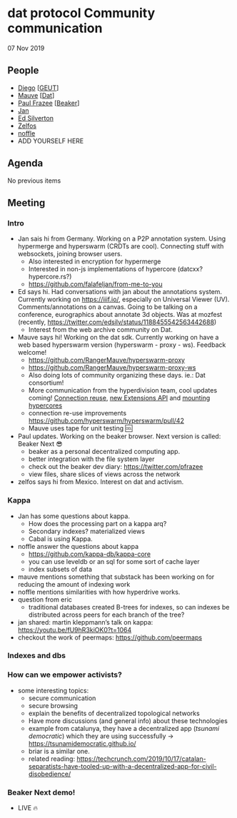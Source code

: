 # dat protocol Community communication

07 Nov 2019

## People

* [Diego](https://github.com/dpaez) [[GEUT](https://geutstudio.com)]
* [Mauve](https://github.com/rangermauve) [[Dat](datproject)]
* [Paul Frazee](https://github.com/pfrazee) [[Beaker](https://github.com/beakerbrowser/)]
* [Jan](https://github.com/falafeljan)
* [Ed Silverton](twitter.com/edsilv)
* [Zelfos](https://gitlab.com/zelfos)
* [noffle](https://github.com/noffle)
* ADD YOURSELF HERE

## Agenda

No previous items

## Meeting

### Intro
- Jan sais hi from Germany. Working on a P2P annotation system. Using hypermerge and hyperswarm (CRDTs are cool). Connecting stuff with websockets, joining browser users.
    - Also interested in encryption for hypermerge
    - Interested in non-js implementations of hypercore (datcxx? hypercore.rs?)
    - https://github.com/falafeljan/from-me-to-you
- Ed says hi. Had conversations with jan about the annotations system. Currently working on https://iiif.io/, especially on Universal Viewer (UV). Comments/annotations on a canvas. Going to be talking on a conference, eurographics about annotate 3d objects. Was at mozfest (recently, https://twitter.com/edsilv/status/1188455542563442688)
    - Interest from the web archive community on Dat.
- Mauve says hi! Working on the dat sdk. Currently working on have a web based hyperswarm version (hyperswarm - proxy - ws). Feedback welcome!
    - https://github.com/RangerMauve/hyperswarm-proxy
    - https://github.com/RangerMauve/hyperswarm-proxy-ws
    - Also doing lots of community organizing these days. ie.: Dat consortium!
    - More communication from the hyperdivision team, cool updates coming! [Connection reuse](https://github.com/hyperswarm/hyperswarm/pull/42), [new Extensions API](https://github.com/mafintosh/hypercore/pull/231) and [mounting hypercores](https://github.com/mafintosh/hyperdrive/commit/a9b79187fb52f4026189f00b29daba50155a8f18)
    - connection re-use improvements https://github.com/hyperswarm/hyperswarm/pull/42
    - Mauve uses tape for unit testing :cool:
- Paul updates. Working on the beaker browser. Next version is called: Beaker Next :sunglasses:
    - beaker as a personal decentralized computing app.
    - better integration with the file system layer
    - check out the beaker dev diary: https://twitter.com/pfrazee
    - view files, share slices of views across the network
- zelfos says hi from Mexico. Interest on dat and activism.

### Kappa
- Jan has some questions about kappa.
    - How does the processing part on a kappa arq?
    - Secondary indexes? materialized views
    - Cabal is using Kappa.
- noffle answer the questions about kappa
    - https://github.com/kappa-db/kappa-core
    - you can use leveldb or an sql for some sort of cache layer
    - index subsets of data
- mauve mentions something that substack has been working on for reducing the amount of indexing work
- noffle mentions similarities with how hyperdrive works.
- question from eric
    - traditional databases created B-trees for indexes, so can indexes be distributed across peers for each branch of the tree? 
- jan shared: martin kleppmann’s talk on kappa: https://youtu.be/fU9hR3kiOK0?t=1064
- checkout the work of peermaps: https://github.com/peermaps

### Indexes and dbs

### How can we empower activists?

- some interesting topics:
    - secure communication
    - secure browsing
    - explain the benefits of decentralized topological networks
    - Have more discussions (and general info) about these technologies
    - example from catalunya, they have a decentralized app (*tsunami democratic*) which they are using successfully -> https://tsunamidemocratic.github.io/
    - briar is a similar one.
    - related reading: https://techcrunch.com/2019/10/17/catalan-separatists-have-tooled-up-with-a-decentralized-app-for-civil-disobedience/

### Beaker Next demo!
- LIVE 🔥

